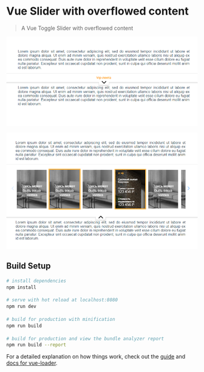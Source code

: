 # Vue Slider with overflowed content

> A Vue Toggle Slider with overflowed content


![Collapsed state](./static/screen_1.png?raw=true "Collapsed state")

![Visible state](./static/screen_2.png?raw=true "Visible state")

## Build Setup

``` bash
# install dependencies
npm install

# serve with hot reload at localhost:8080
npm run dev

# build for production with minification
npm run build

# build for production and view the bundle analyzer report
npm run build --report
```

For a detailed explanation on how things work, check out the [guide](http://vuejs-templates.github.io/webpack/) and [docs for vue-loader](http://vuejs.github.io/vue-loader).
